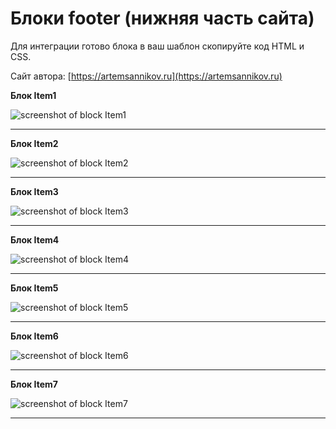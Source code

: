 Блоки footer (нижняя часть сайта)
=====================

Для интеграции готово блока в ваш шаблон скопируйте код HTML и CSS.

Сайт автора: [https://artemsannikov.ru](https://artemsannikov.ru)

**Блок Item1**

![screenshot of block Item1](https://user-images.githubusercontent.com/31792522/69032146-9fc3b300-09fd-11ea-92bc-dd435659645a.jpg)

<hr>

**Блок Item2**

![screenshot of block Item2](https://user-images.githubusercontent.com/31792522/69032321-02b54a00-09fe-11ea-8ee2-96652a74740f.jpg)

<hr>

**Блок Item3**

![screenshot of block Item3](https://user-images.githubusercontent.com/31792522/69032337-0ba61b80-09fe-11ea-8e30-de397cc2c9b3.jpg)

<hr>

**Блок Item4**

![screenshot of block Item4](https://user-images.githubusercontent.com/31792522/69032357-1496ed00-09fe-11ea-8573-93a27468f743.jpg)

<hr>

**Блок Item5**

![screenshot of block Item5](https://user-images.githubusercontent.com/31792522/69033284-8112eb80-0a00-11ea-86b4-71b17e6a5b61.jpg)

<hr>

**Блок Item6**

![screenshot of block Item6](https://user-images.githubusercontent.com/31792522/69033299-8839f980-0a00-11ea-9487-9527512cbabf.jpg)

<hr>

**Блок Item7**

![screenshot of block Item7](https://user-images.githubusercontent.com/31792522/69033319-8f610780-0a00-11ea-9cac-2035d3107525.jpg)

<hr>